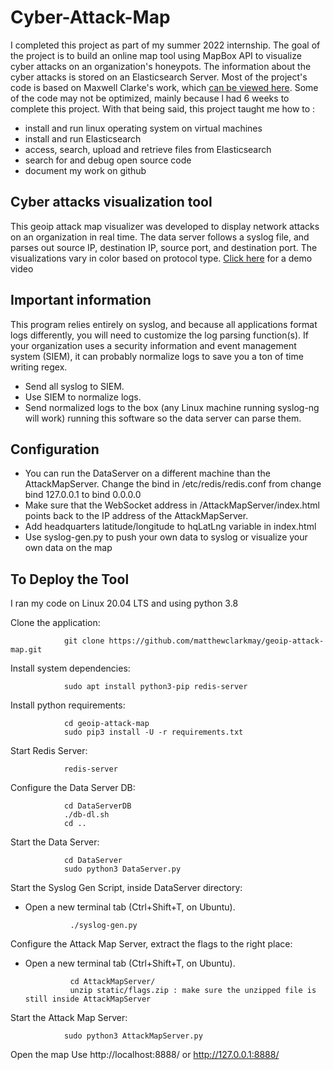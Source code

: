 # Cyber-Attack-Map

I completed this project as part of my summer 2022 internship. The goal of the project is to build an online map tool using MapBox API to visualize cyber attacks on an organization's honeypots. The information about the cyber attacks is stored on an Elasticsearch Server. Most of the project's code is based on Maxwell Clarke's work, which [can be viewed here](https://github.com/MatthewClarkMay/geoip-attack-map#important). Some of the code may not be optimized, mainly because l had 6 weeks to complete this project. With that being said, this project taught me how to :
* install and run linux operating system on virtual machines
* install and run Elasticsearch
* access, search, upload and retrieve files from Elasticsearch 
* search for and debug open source code
* document my work on github

## Cyber attacks visualization tool

This geoip attack map visualizer was developed to display network attacks on an organization in real time. The data server follows a syslog file, and parses out source IP, destination IP, source port, and destination port. The visualizations vary in color based on protocol type. [Click here](https://www.youtube.com/watch?v=t8NOJqvydkA) for a demo video

## Important information
This program relies entirely on syslog, and because all applications format logs differently, you will need to customize the log parsing function(s). If your organization uses a security information and event management system (SIEM), it can probably normalize logs to save you a ton of time writing regex.

* Send all syslog to SIEM.
* Use SIEM to normalize logs.
* Send normalized logs to the box (any Linux machine running syslog-ng will work) running this software so the data server can parse them.

## Configuration
* You can run the DataServer on a different machine than the AttackMapServer. Change the bind in /etc/redis/redis.conf from change bind 127.0.0.1 to bind 0.0.0.0
* Make sure that the WebSocket address in /AttackMapServer/index.html points back to the IP address of the AttackMapServer.
* Add headquarters latitude/longitude to hqLatLng variable in index.html
* Use syslog-gen.py to push your own data to syslog or visualize your own data on the map

## To Deploy the Tool

I ran my code on Linux 20.04 LTS and using python 3.8

Clone the application:

                git clone https://github.com/matthewclarkmay/geoip-attack-map.git
               
Install system dependencies:

                sudo apt install python3-pip redis-server
                
Install python requirements:

                cd geoip-attack-map
                sudo pip3 install -U -r requirements.txt
Start Redis Server:

                redis-server
Configure the Data Server DB:

                cd DataServerDB
                ./db-dl.sh
                cd ..   
Start the Data Server:

                cd DataServer
                sudo python3 DataServer.py
Start the Syslog Gen Script, inside DataServer directory:

* Open a new terminal tab (Ctrl+Shift+T, on Ubuntu).

                ./syslog-gen.py                 
Configure the Attack Map Server, extract the flags to the right place:

* Open a new terminal tab (Ctrl+Shift+T, on Ubuntu).

                cd AttackMapServer/
                unzip static/flags.zip : make sure the unzipped file is still inside AttackMapServer
Start the Attack Map Server:

                sudo python3 AttackMapServer.py
Open the map
            Use http://localhost:8888/ or http://127.0.0.1:8888/

